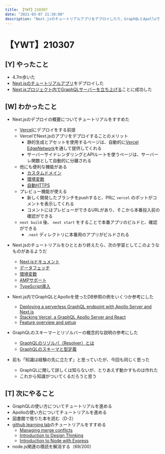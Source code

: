 ```yaml
---
title: 【YWT】210307
date: "2021-03-07 21:30:00"
description: "Next.jsのチュートリアルアプリをデプロイしたり、GraphQLとApolloでデータをとってみたりした"
---
```


# 【YWT】210307

## [Y] やったこと

- 4.7m歩いた
- [Next.jsのチュートリアルアプリ](https://nextjs-tutorial-gilt.vercel.app/)をデプロイした
- [Next.jsプロジェクト内でGraphQLサーバーを立ち上げる](https://twitter.com/camomile_cafe/status/1368512651626639363)ことに成功した


## [W] わかったこと

- Next.jsのデプロイの概要についてチュートリアルをすすめた
  - [Vercel](https://vercel.com/)にデプロイをする前提
  - VercelでNext.jsのアプリをデプロイすることのメリット
      - 静的生成とアセットを使用するページは、自動的に[Vercel EdgeNetwork](https://vercel.com/docs/edge-network/overview)を通して提供してくれる
      - サーバーサイドレンダリングとAPIルートを使うページは、サーバーレ関数として自動的に分離される
  - 他にも便利な機能がある
      - [カスタムドメイン](https://vercel.com/docs/custom-domains)
      - [環境変数](https://nextjs.org/docs/basic-features/environment-variables)
      - [自動HTTPS](https://nextjs.org/docs/basic-features/environment-variables)
  - プレビュー機能が使える
      - 新しく開発したブランチをpushすると、PRに `vercel` のボットがコメントを表示してくれる
      - コメントにはプレビューができるURLがあり、そこから本番投入前の確認ができる
  - `next build` 後、 `next start` をすることで本番アプリのビルドと、確認ができる
      - `.next` ディレクトリに本番用のアプリがビルドされる

- Next.jsのチュートリアルをひととおり終えたら、次の学習としてこのようなものがあるようだ
  - [Next.jsドキュメント](https://nextjs.org/docs)
  - [データフェッチ](https://nextjs.org/docs/basic-features/data-fetching)
  - [環境変数](https://nextjs.org/docs/basic-features/environment-variables)
  - [AMPサポート](https://nextjs.org/docs/advanced-features/amp-support/introduction)
  - [TypeScript導入](https://nextjs.org/learn/excel/typescript)

- Next.js内でGraphQLとApolloを使ったDB参照の例をいくつか参考にした
  - [Deploying a serverless GraphQL endpoint with Apollo Server and Next.js](https://apuyou.io/blog/serverless-graphql-apollo-server-nextjs)
  - [Stacking Vercel, a GraphQL Apollo Server and React](https://dev.to/preciouschicken/stacking-vercel-a-graphql-apollo-server-and-react-2l55)
  - [Feature overview and setup](https://odyssey.apollographql.com/lift-off-part1/feature-overview-and-setup)

- GraphQLのスキーマーとリゾルバーの概念的な説明の参考にした
  - [GraphQLのリゾルバ（Resolver）とは](https://qiita.com/NagaokaKenichi/items/86272f2f654070b06488)
  - [GraphQLのスキーマと型定義](https://qiita.com/NagaokaKenichi/items/d341dc092012e05d6606)

- 前も「知識は経験の先に立たず」と思っていたが、今回も同じく思った
  - GraphQLに関して詳しくは知らないが、とりあえず動かすものは作れた
  - これから知識がついてくるだろうと思う

## [T] 次にやること

- GraphQLの使い方についてチュートリアルを進める
- Apolloの使い方についてチュートリアルを進める
- 図書館で借りた本を読む（D-2）
- [github learning lab](https://lab.github.com/githubtraining)のチュートリアルをすすめる
  - [Managing merge conflicts](https://lab.github.com/githubtraining/managing-merge-conflicts)
  - [Introduction to Design Thinking](https://lab.github.com/githubtraining/introduction-to-design-thinking)
  - [Introduction to Node with Express](https://lab.github.com/everydeveloper/introduction-to-node-with-express)
- node.js関連の積読を解消する（69/200）
